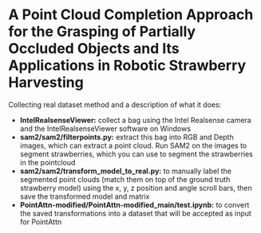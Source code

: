 # A Point Cloud Completion Approach for the Grasping of Partially Occluded Objects and Its Applications in Robotic Strawberry Harvesting

Collecting real dataset method and a description of what it does: 
- **IntelRealsenseViewer:** collect a bag using the Intel Realsense camera and the IntelRealsenseViewer software on Windows
- **sam2/sam2/filterpoints.py:** extract this bag into RGB and Depth images, which can extract a point cloud. Run SAM2 on the images to segment strawberries, which you can use to segment the strawberries in the pointcloud
- **sam2/sam2/transform_model_to_real.py:** to manually label the segmented point clouds (match them on top of the ground truth strawberry model) using the x, y, z position and angle scroll bars, then save the transformed model and matrix
- **PointAttn-modified/PointAttn-modified_main/test.ipynb:** to convert the saved transformations into a dataset that will be accepted as input for PointAttn 
